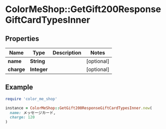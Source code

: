 # ColorMeShop::GetGift200ResponseGiftCardTypesInner

## Properties

| Name | Type | Description | Notes |
| ---- | ---- | ----------- | ----- |
| **name** | **String** |  | [optional] |
| **charge** | **Integer** |  | [optional] |

## Example

```ruby
require 'color_me_shop'

instance = ColorMeShop::GetGift200ResponseGiftCardTypesInner.new(
  name: メッセージカード,
  charge: 120
)
```

